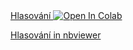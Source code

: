 <a href="https://colab.research.google.com/github/jarbes/snemovna/blob/main/Hlasovani.ipynb">
  Hlasování <img src="https://colab.research.google.com/assets/colab-badge.svg" alt="Open In Colab"/>
</a>

<a href="https://nbviewer.jupyter.org/github/jarbes/snemovna/blob/main/Hlasovani.ipynb"> Hlasování in nbviewer</a>

